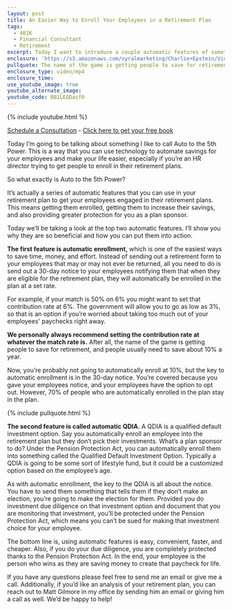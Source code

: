 ```yaml
---
layout: post
title: An Easier Way to Enroll Your Employees in a Retirement Plan
tags:
  - 401K
  - Financial Consultant
  - Retirement
excerpt: Today I want to introduce a couple automatic features of something I like to call Auto to the 5th Power.
enclosure: 'https://s3.amazonaws.com/vyralmarketing/Charlie+Epstein/Videos/2017+Videos/An+Easier+Way+to+Enroll+Your+Employees+in+a+Retirement+Plan+-+The+401K+Coach.mp4'
pullquote: The name of the game is getting people to save for retirement.
enclosure_type: video/mp4
enclosure_time:
use_youtube_image: true
youtube_alternate_image:
youtube_code: BB1LEQDasf0
---
```



{% include youtube.html %}

[Schedule a Consultation](https://secure.scheduleonce.com/Consultation-EpsteinFinancial) - [Click here to get your free book](https://www.epsteinfinancial.com/free-book-offer.html)

Today I’m going to be talking about something I like to call Auto to the 5th Power. This is a way that you can use technology to automate savings for your employees and make your life easier, especially if you’re an HR director trying to get people to enroll in their retirement plans.

So what exactly is Auto to the 5th Power?

It’s actually a series of automatic features that you can use in your retirement plan to get your employees engaged in their retirement plans. This means getting them enrolled, getting them to increase their savings, and also providing greater protection for you as a plan sponsor.

Today we’ll be taking a look at the top two automatic features. I’ll show you why they are so beneficial and how you can put them into action.

**The first feature is automatic enrollment,** which is one of the easiest ways to save time, money, and effort. Instead of sending out a retirement form to your employees that may or may not ever be returned, all you need to do is send out a 30-day notice to your employees notifying them that when they are eligible for the retirement plan, they will automatically be enrolled in the plan at a set rate.

For example, if your match is 50% on 6% you might want to set that contribution rate at 6%. The government will allow you to go as low as 3%, so that is an option if you’re worried about taking too much out of your employees' paychecks right away.

**We personally always recommend setting the contribution rate at whatever the match rate is.** After all, the name of the game is getting people to save for retirement, and people usually need to save about 10% a year.

Now, you’re probably not going to automatically enroll at 10%, but the key to automatic enrollment is in the 30-day notice. You’re covered because you gave your employees notice, and your employees have the option to opt out. However, 70% of people who are automatically enrolled in the plan stay in the plan.

{% include pullquote.html %}

**The second feature is called automatic QDIA**. A QDIA is a qualified default investment option. Say you automatically enroll an employee into the retirement plan but they don’t pick their investments. What’s a plan sponsor to do? Under the Pension Protection Act, you can automatically enroll them into something called the Qualified Default Investment Option. Typically a QDIA is going to be some sort of lifestyle fund, but it could be a customized option based on the employee’s age.

As with automatic enrollment, the key to the QDIA is all about the notice. You have to send them something that tells them if they don’t make an election, you’re going to make the election for them. Provided you do investment due diligence on that investment option and document that you are monitoring that investment, you’ll be protected under the Pension Protection Act, which means you can’t be sued for making that investment choice for your employee.

The bottom line is, using automatic features is easy, convenient, faster, and cheaper. Also, if you do your due diligence, you are completely protected thanks to the Pension Protection Act. In the end, your employee is the person who wins as they are saving money to create that paycheck for life.

If you have any questions please feel free to send me an email or give me a call. Additionally, if you’d like an analysis of your retirement plan, you can reach out to Matt Gilmore in my office by sending him an email or giving him a call as well. We’d be happy to help!